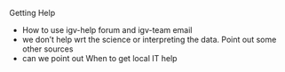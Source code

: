 
<!---
The page title should not go in the menu
-->
<p class="page-title"> Getting Help </p>


* How to use igv-help forum and igv-team email 
* we don’t help wrt the science or interpreting the data. Point out some other sources
* can we point out When to get local IT help
